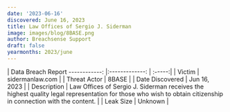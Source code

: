 ```yaml
---
date: '2023-06-16'
discovered: June 16, 2023
title: Law Offices of Sergio J. Siderman
image: images/blog/8BASE.png
author: Breachsense Support
draft: false
yearmonths: 2023/june
---
```



| Data Breach Report
------------:     |:-------------:    | :-----:|
| Victim      | sidermanlaw.com      | 
| Threat Actor      | 8BASE      | 
| Date Discovered      | Jun 16, 2023      | 
| Description      | Law Offices of Sergio J. Siderman receives the highest quality legal representation for those who wish to obtain citizenship in connection with the content.      | 
| Leak Size      | Unknown      | 

